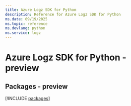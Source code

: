 ```yaml
---
title: Azure Logz SDK for Python
description: Reference for Azure Logz SDK for Python
ms.date: 09/19/2025
ms.topic: reference
ms.devlang: python
ms.service: logz
---
```

# Azure Logz SDK for Python - preview
## Packages - preview
[!INCLUDE [packages](logz-index.md)]